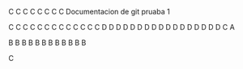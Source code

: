 
C
C
C
C
C
C
C
C
Documentacion de git pruaba 1 

C
C
C
C
C
C
C
C
C
C
C
C
C
D
D
D
D
D
D
D
D
D
D
D
D
D
D
D
D
D
C
A

B
B
B
B
B
B
B
B
B
B
B
B

C


